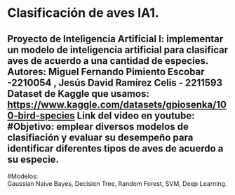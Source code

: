 # Clasificación de aves IA1.
Proyecto de Inteligencia Artificial I: implementar un modelo de inteligencia artificial para clasificar aves de acuerdo a una cantidad de especies.
Autores: Miguel Fernando Pimiento Escobar -2210054 , Jesús David Ramírez Celis - 2211593
Dataset de Kaggle que usamos: https://www.kaggle.com/datasets/gpiosenka/100-bird-species
Link del video en youtube:
#Objetivo: emplear diversos modelos de clasifiación y evaluar su desempeño para identificar diferentes tipos de aves de acuerdo a su especie. 
---
#Modelos:  
Gaussian Naive Bayes, Decision Tree, Random Forest, SVM, Deep Learning.

